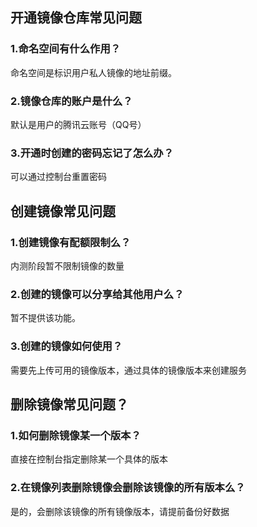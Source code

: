 ## 开通镜像仓库常见问题
### 1.命名空间有什么作用？
命名空间是标识用户私人镜像的地址前缀。
### 2.镜像仓库的账户是什么？
默认是用户的腾讯云账号（QQ号）
### 3.开通时创建的密码忘记了怎么办？
可以通过控制台重置密码

## 创建镜像常见问题
### 1.创建镜像有配额限制么？
内测阶段暂不限制镜像的数量
### 2.创建的镜像可以分享给其他用户么？
暂不提供该功能。
### 3.创建的镜像如何使用？
需要先上传可用的镜像版本，通过具体的镜像版本来创建服务

## 删除镜像常见问题？
### 1.如何删除镜像某一个版本？
直接在控制台指定删除某一个具体的版本
### 2.在镜像列表删除镜像会删除该镜像的所有版本么？
是的，会删除该镜像的所有镜像版本，请提前备份好数据
